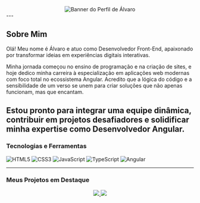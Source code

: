 <div align="center">
  <img src="https://github.com/alvarogabandim/assets/blob/main/0e6d1197-0574-41db-8541-846009d6372b.png?raw=true" alt="Banner do Perfil de Álvaro"/>
</div>
  ---

## Sobre Mim
Olá! Meu nome é Álvaro e atuo como Desenvolvedor Front-End, apaixonado por transformar ideias em experiências digitais interativas.

Minha jornada começou no ensino de programação e na criação de sites, e hoje dedico minha carreira à especialização em aplicações web modernas com foco total no ecossistema Angular. Acredito que a lógica do código e a sensibilidade de um verso se unem para criar soluções que não apenas funcionam, mas que encantam.

Estou pronto para integrar uma equipe dinâmica, contribuir em projetos desafiadores e solidificar minha expertise como Desenvolvedor Angular.
---
### Tecnologias e Ferramentas

<div align="left">
  <img src="https://img.shields.io/badge/HTML5-E34F26?style=for-the-badge&logo=html5&logoColor=white" alt="HTML5"/>
  <img src="https://img.shields.io/badge/CSS3-1572B6?style=for-the-badge&logo=css3&logoColor=white" alt="CSS3"/>
  <img src="https://img.shields.io/badge/JavaScript-F7DF1E?style=for-the-badge&logo=javascript&logoColor=black" alt="JavaScript"/>
  <img src="https://img.shields.io/badge/TypeScript-3178C6?style=for-the-badge&logo=typescript&logoColor=white" alt="TypeScript"/>
  <img src="https://img.shields.io/badge/Angular-DD0031?style=for-the-badge&logo=angular&logoColor=white" alt="Angular"/>
</div>

---
### Meus Projetos em Destaque

<div align="center">
  <a href="https://github.com/alvarogabandim/jogo-da-cobrinha-javascript">
    <img src="https://github-readme-stats.vercel.app/api/pin/?username=alvarogabandim&repo=jogo-da-cobrinha-javascript&theme=radical&show_owner=true" />
  </a>
  <a href="https://github.com/alvarogabandim/buscador-perfis-github">
    <img src="https://github-readme-stats.vercel.app/api/pin/?username=alvarogabandim&repo=buscador-perfis-github&theme=radical&show_owner=true" />
  </a>
</div>
<!--
**alvarogabandim/alvarogabandim** is a ✨ _special_ ✨ repository because its `README.md` (this file) appears on your GitHub profile.

Here are some ideas to get you started:

- 🔭 I’m currently working on ...
- 🌱 I’m currently learning ...
- 👯 I’m looking to collaborate on ...
- 🤔 I’m looking for help with ...
- 💬 Ask me about ...
- 📫 How to reach me: ...
- 😄 Pronouns: ...
- ⚡ Fun fact: ...
-->
